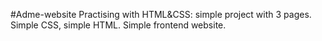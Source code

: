 #Adme-website
Practising with HTML&CSS: simple project with 3 pages. Simple CSS, simple HTML. Simple frontend website.